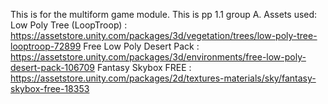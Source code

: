 This is for the multiform game module. This is pp 1.1 group A.
Assets used:
Low Poly Tree (LoopTroop) : https://assetstore.unity.com/packages/3d/vegetation/trees/low-poly-tree-looptroop-72899
Free Low Poly Desert Pack : https://assetstore.unity.com/packages/3d/environments/free-low-poly-desert-pack-106709
Fantasy Skybox FREE : https://assetstore.unity.com/packages/2d/textures-materials/sky/fantasy-skybox-free-18353
